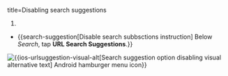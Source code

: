 title=Disabling search suggestions

1. <? include open-setting-ios ?>
* {{search-suggestion[Disable search subbsctions instruction] Below <em>Search</em>, tap <strong>URL Search Suggestions</strong>.}}

![{{ios-urlsuggestion-visual-alt[Search suggestion option disabling visual alternative text] Android hamburger menu icon}}](images/ios-urlsuggestion-visual.png)
